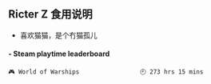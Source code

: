 ## Ricter Z 食用说明
- 喜欢猫猫，是个冇猫孤儿

<!-- steam-box start -->
#### - Steam playtime leaderboard
```text
🎮 World of Warships                 🕘 273 hrs 15 mins
```
<!-- Powered by https://github.com/YouEclipse/steam-box . -->
<!-- steam-box end -->
